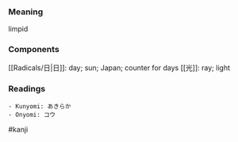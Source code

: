 ### Meaning

limpid

### Components

[[Radicals/日|日]]: day; sun; Japan; counter for days [[光]]: ray; light

### Readings

```
- Kunyomi: あきらか
- Onyomi: コウ
```

#kanji